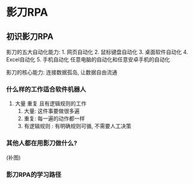 # 影刀RPA

## 初识影刀RPA

影刀的五大自动化能力:
	1. 网页自动化
	2. 鼠标键盘自动化
	3. 桌面软件自动化
	4. Excel自动化
	5. 手机自动化
任意电脑的自动化和任意安卓手机的自动化

影刀的核心能力:  连接数据孤岛, 让数据自由流通

### 什么样的工作适合软件机器人
1. 大量 重复 且有逻辑规则的工作
	1. 大量: 这件事要做很多遍
	2. 重复: 每一遍的动作都一样
	3. 有逻辑规则 : 有明确规则可循, 不需要人工决策

### 其他人都在用影刀做什么?
(补图)

### 影刀RPA的学习路径
